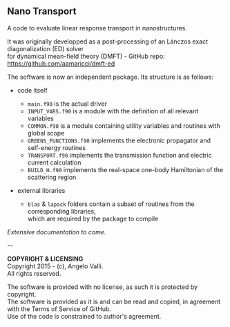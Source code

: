 ## Nano Transport
A code to evaluate linear response transport in nanostructures. 

It was originally developped as a post-processing of an Lánczos exact diagonalization (ED) solver \
for dynamical mean-field theory (DMFT) - GitHub repo: https://github.com/aamaricci/dmft-ed

The software is now an independent package. Its structure is as follows:

* code itself
    * `main.f90` is the actual driver
    * `INPUT_VARS.f90` is a module with the definition of all relevant variables
    * `COMMON.f90` is a module containing utility variables and routines with global scope
    * `GREENS_FUNCTIONS.f90` implements the electronic propagator and self-energy routines
    * `TRANSPORT.f90` implements the transmission function and electric current calculation
    * `BUILD_H.f90` implements the real-space one-body Hamiltonian of the scattering region
    
* external libraries
    * `blas` & `lapack` folders contain a subset of routines from the corresponding libraries,\
which are required by the package to compile

*Extensive documentation to come.*

--

**COPYRIGHT & LICENSING** \
Copyright 2015 - (c), Angelo Valli. \
All rights reserved.

The software is provided with no license, as such it is protected by copyright. \
The software is provided as it is and can be read and copied, in agreement with the Terms of Service of GitHub. \
Use of the code is constrained to author's agreement.

